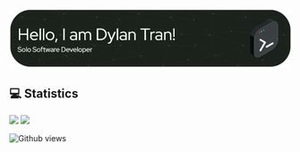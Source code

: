 ![Banner](./banner.png)

## 💻 Statistics
<div>
    <img height="210" src="https://github-readme-stats-dylans-projects-9d894771.vercel.app/api?username=DylanBT928&theme=gotham&show_icons=true&include_all_commits=true"/>
    <img height="210" src="https://github-readme-stats.vercel.app/api/top-langs/?username=DylanBT928&layout=compact&theme=gotham&langs_count=8&size_weight=0.5&count_weight=0.5"/>

![Github views](https://komarev.com/ghpvc/?username=DylanBT928&style=flat-square&color=brightgreen)
    
</div>

<!-- banner from https://github.com/leviarista/github-profile-header-generator -->
